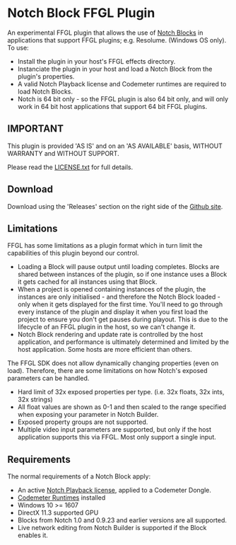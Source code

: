 # Notch Block FFGL Plugin

An experimental FFGL plugin that allows the use of [Notch Blocks](https://www.notch.one) in applications that support FFGL plugins; e.g. Resolume. (Windows OS only).
To use:
* Install the plugin in your host's FFGL effects directory.
* Instanciate the plugin in your host and load a Notch Block from the plugin's properties. 
* A valid Notch Playback license and Codemeter runtimes are required to load Notch Blocks. 
* Notch is 64 bit only - so the FFGL plugin is also 64 bit only, and will only work in 64 bit host applications that support 64 bit FFGL plugins.

## IMPORTANT

This plugin is provided 'AS IS' and on an 'AS AVAILABLE' basis, WITHOUT WARRANTY and WITHOUT SUPPORT.

Please read the [LICENSE.txt](LICENSE.txt) for full details.

## Download

Download using the 'Releases' section on the right side of the [Github site](https://github.com/notchvfx/notchblock_ffgl).

## Limitations

FFGL has some limitations as a plugin format which in turn limit the capabilities of this plugin beyond our control.

* Loading a Block will pause output until loading completes. Blocks are shared between instances of the plugin, so if one instance uses a Block it gets cached for all instances using that Block.
* When a project is opened containing instances of the plugin, the instances are only initialised - and therefore the Notch Block loaded - only when it gets displayed for the first time. You'll need to go through every instance of the plugin and display it when you first load the project to ensure you don't get pauses during playout. This is due to the lifecycle of an FFGL plugin in the host, so we can't change it. 
* Notch Block rendering and update rate is controlled by the host application, and performance is ultimately determined and limited by the host application. Some hosts are more efficient than others. 

The FFGL SDK does not allow dynamically changing properties (even on load). Therefore, there are some limitations on how Notch's exposed parameters can be handled.

* Hard limit of 32x exposed properties per type. (i.e. 32x floats, 32x ints, 32x strings)
* All float values are shown as 0-1 and then scaled to the range specified when exposing your parameter in Notch Builder.
* Exposed property groups are not supported.
* Multiple video input parameters are supported, but only if the host application supports this via FFGL. Most only support a single input.

## Requirements

The normal requirements of a Notch Block apply:

* An active [Notch Playback license](https://www.notch.one/pricing/), applied to a Codemeter Dongle.
* [Codemeter Runtimes](https://www.wibu.com/support/user/user-software.html) installed
* Windows 10 >= 1607
* DirectX 11.3 supported GPU
* Blocks from Notch 1.0 and 0.9.23 and earlier versions are all supported.
* Live network editing from Notch Builder is supported if the Block enables it.
